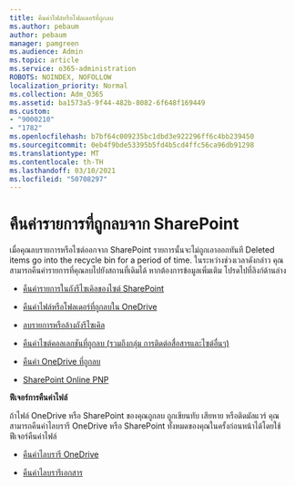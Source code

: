 ```yaml
---
title: คืนค่าไฟล์หรือโฟลเดอร์ที่ถูกลบ
ms.author: pebaum
author: pebaum
manager: pamgreen
ms.audience: Admin
ms.topic: article
ms.service: o365-administration
ROBOTS: NOINDEX, NOFOLLOW
localization_priority: Normal
ms.collection: Adm_O365
ms.assetid: ba1573a5-9f44-482b-8082-6f648f169449
ms.custom:
- "9000210"
- "1782"
ms.openlocfilehash: b7bf64c009235bc1dbd3e922296ff6c4bb239450
ms.sourcegitcommit: 0eb4f9bde53395b5fd4b5cd4ffc56ca96db91298
ms.translationtype: MT
ms.contentlocale: th-TH
ms.lasthandoff: 03/10/2021
ms.locfileid: "50708297"
---
```

# <a name="restore-deleted-items-from-sharepoint"></a>คืนค่ารายการที่ถูกลบจาก SharePoint

เมื่อคุณลบรายการหรือไซต์ออกจาก SharePoint รายการนั้นจะไม่ถูกเอาออกทันที Deleted items go into the recycle bin for a period of time. ในระหว่างช่วงเวลาดังกล่าว คุณสามารถคืนค่ารายการที่คุณลบไปยังสถานที่เดิมได้ หากต้องการข้อมูลเพิ่มเติม โปรดไปที่ลิงก์ด้านล่าง

- [คืนค่ารายการในถังรีไซเคิลของไซต์ SharePoint](https://support.microsoft.com/office/restore-items-in-the-recycle-bin-that-were-deleted-from-sharepoint-or-teams-6df466b6-55f2-4898-8d6e-c0dff851a0be)

- [คืนค่าไฟล์หรือโฟลเดอร์ที่ถูกลบใน OneDrive](https://support.office.com/article/Restore-deleted-files-or-folders-in-OneDrive-949ada80-0026-4db3-a953-c99083e6a84f)

- [ลบรายการหรือล้างถังรีไซเคิล](https://support.office.com/article/delete-items-or-empty-the-recycle-bin-of-a-sharepoint-site-2e713599-d13e-40d6-96dc-66f0a366f74e#ID0EAADAAA=Online)

- [คืนค่าไซต์คอลเลกชันที่ถูกลบ (รวมถึงกลุ่ม การติดต่อสื่อสารและไซต์อื่นๆ)](https://docs.microsoft.com/sharepoint/restore-deleted-site-collection )

- [คืนค่า OneDrive ที่ถูกลบ](https://docs.microsoft.com/onedrive/restore-deleted-onedrive)

- [SharePoint Online PNP](https://docs.microsoft.com/powershell/sharepoint/sharepoint-pnp/sharepoint-pnp-cmdlets?view=sharepoint-ps)

**ฟีเจอร์การคืนค่าไฟล์**

ถ้าไฟล์ OneDrive หรือ SharePoint ของคุณถูกลบ ถูกเขียนทับ เสียหาย หรือติดมัลแวร์ คุณสามารถคืนค่าไลบรารี OneDrive หรือ SharePoint ทั้งหมดของคุณในครั้งก่อนหน้าได้โดยใช้ฟีเจอร์คืนค่าไฟล์

- [คืนค่าไลบรารี OneDrive](https://support.office.com/article/restore-your-onedrive-fa231298-759d-41cf-bcd0-25ac53eb8a150)

- [คืนค่าไลบรารีเอกสาร](https://support.office.com/article/restore-a-document-library-317791c3-8bd0-4dfd-8254-3ca90883d39a)
